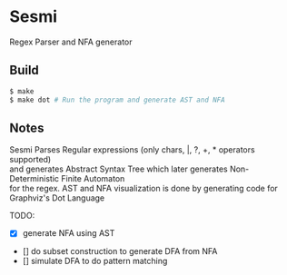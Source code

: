 # Sesmi
Regex Parser and NFA generator

## Build
```bash
$ make
$ make dot # Run the program and generate AST and NFA
```
## Notes
Sesmi Parses Regular expressions (only chars, |, ?, +, * operators supported)\
and generates Abstract Syntax Tree which later generates Non-Deterministic Finite Automaton\
for the regex.
AST and NFA visualization is done by generating code for Graphviz's Dot Language

TODO:
- [x] generate NFA using AST
- [] do subset construction to generate DFA from NFA
- [] simulate DFA to do pattern matching
